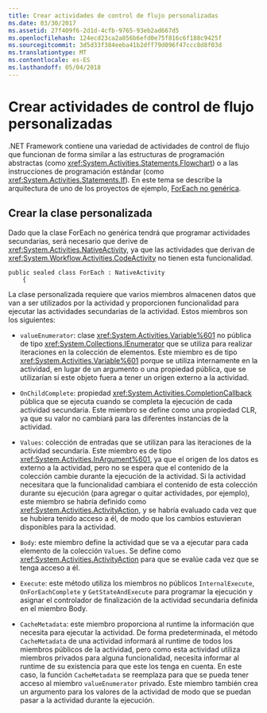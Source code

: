```yaml
---
title: Crear actividades de control de flujo personalizadas
ms.date: 03/30/2017
ms.assetid: 27f409f6-2d1d-4cfb-9765-93eb2ad667d5
ms.openlocfilehash: 124ecd23ca2a856b6efd0e75f816c6f188c9425f
ms.sourcegitcommit: 3d5d33f384eeba41b2dff79d096f47ccc8d8f03d
ms.translationtype: MT
ms.contentlocale: es-ES
ms.lasthandoff: 05/04/2018
---
```

# <a name="creating-custom-flow-control-activities"></a>Crear actividades de control de flujo personalizadas
.NET Framework contiene una variedad de actividades de control de flujo que funcionan de forma similar a las estructuras de programación abstractas (como <xref:System.Activities.Statements.Flowchart>) o a las instrucciones de programación estándar (como <xref:System.Activities.Statements.If>). En este tema se describe la arquitectura de uno de los proyectos de ejemplo, [ForEach no genérica](../../../docs/framework/windows-workflow-foundation/samples/non-generic-foreach.md).  
  
## <a name="creating-the-custom-class"></a>Crear la clase personalizada  
 Dado que la clase ForEach no genérica tendrá que programar actividades secundarias, será necesario que derive de <xref:System.Activities.NativeActivity>, ya que las actividades que derivan de <xref:System.Workflow.Activities.CodeActivity> no tienen esta funcionalidad.  
  
```  
public sealed class ForEach : NativeActivity  
    {  
```  
  
 La clase personalizada requiere que varios miembros almacenen datos que van a ser utilizados por la actividad y proporcionen funcionalidad para ejecutar las actividades secundarias de la actividad. Estos miembros son los siguientes:  
  
-   `valueEnumerator`: clase <xref:System.Activities.Variable%601> no pública de tipo <xref:System.Collections.IEnumerator> que se utiliza para realizar iteraciones en la colección de elementos. Este miembro es de tipo <xref:System.Activities.Variable%601> porque se utiliza internamente en la actividad, en lugar de un argumento o una propiedad pública, que se utilizarían si este objeto fuera a tener un origen externo a la actividad.  
  
-   `OnChildComplete`: propiedad <xref:System.Activities.CompletionCallback> pública que se ejecuta cuando se completa la ejecución de cada actividad secundaria. Este miembro se define como una propiedad CLR, ya que su valor no cambiará para las diferentes instancias de la actividad.  
  
-   `Values`: colección de entradas que se utilizan para las iteraciones de la actividad secundaria. Este miembro es de tipo <xref:System.Activities.InArgument%601>, ya que el origen de los datos es externo a la actividad, pero no se espera que el contenido de la colección cambie durante la ejecución de la actividad. Si la actividad necesitara que la funcionalidad cambiara el contenido de esta colección durante su ejecución (para agregar o quitar actividades, por ejemplo), este miembro se habría definido como <xref:System.Activities.ActivityAction>, y se habría evaluado cada vez que se hubiera tenido acceso a él, de modo que los cambios estuvieran disponibles para la actividad.  
  
-   `Body`: este miembro define la actividad que se va a ejecutar para cada elemento de la colección `Values`. Se define como <xref:System.Activities.ActivityAction> para que se evalúe cada vez que se tenga acceso a él.  
  
-   `Execute`: este método utiliza los miembros no públicos `InternalExecute`, `OnForEachComplete` y `GetStateAndExecute` para programar la ejecución y asignar el controlador de finalización de la actividad secundaria definida en el miembro Body.  
  
-   `CacheMetadata`: este miembro proporciona al runtime la información que necesita para ejecutar la actividad. De forma predeterminada, el método `CacheMetadata` de una actividad informará al runtime de todos los miembros públicos de la actividad, pero como esta actividad utiliza miembros privados para alguna funcionalidad, necesita informar al runtime de su existencia para que este los tenga en cuenta. En este caso, la función `CacheMetadata` se reemplaza para que se pueda tener acceso al miembro `valueEnumerator` privado. Este miembro también crea un argumento para los valores de la actividad de modo que se puedan pasar a la actividad durante la ejecución.
